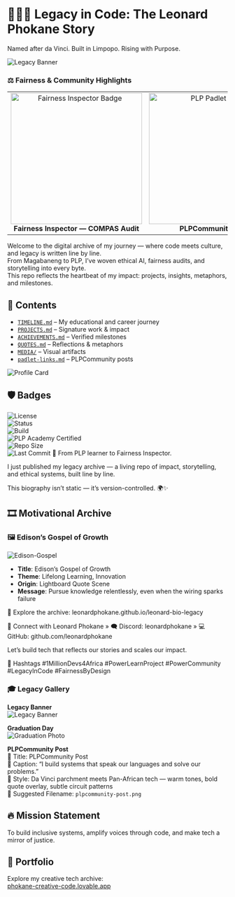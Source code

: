 # 👨🏾‍💻 Legacy in Code: The Leonard Phokane Story

Named after da Vinci. Built in Limpopo. Rising with Purpose.

![Legacy Banner](./MEDIA/legacy-banner.png)

### ⚖️ Fairness & Community Highlights

<table>
  <tr>
    <td align="center">
      <img src="./MEDIA/fairness-inspector.png" alt="Fairness Inspector Badge" width="300"/><br/>
      <strong>Fairness Inspector — COMPAS Audit</strong>
    </td>
    <td align="center">
      <img src="./MEDIA/PLP-padlet-entry.png" alt="PLP Padlet Entry" width="300"/><br/>
      <strong>PLPCommunity Post</strong>
    </td>
  </tr>
</table>



Welcome to the digital archive of my journey — where code meets culture, and legacy is written line by line.  
From Magabaneng to PLP, I’ve woven ethical AI, fairness audits, and storytelling into every byte.  
This repo reflects the heartbeat of my impact: projects, insights, metaphors, and milestones.

## 📁 Contents
- [`TIMELINE.md`](./TIMELINE.md) – My educational and career journey  
- [`PROJECTS.md`](./PROJECTS.md) – Signature work & impact  
- [`ACHIEVEMENTS.md`](./ACHIEVEMENTS.md) – Verified milestones  
- [`QUOTES.md`](./QUOTES.md) – Reflections & metaphors  
- [`MEDIA/`](./MEDIA) – Visual artifacts  
- [`padlet-links.md`](./padlet-links.md) – PLPCommunity posts

![Profile Card](./MEDIA/profile-card.png)
## 🛡️ Badges
![License](https://img.shields.io/badge/License-CC%20BY%204.0-blue.svg)  
![Status](https://img.shields.io/badge/Repo-Active-brightgreen)  
![Build](https://img.shields.io/badge/Build-Legacy%20in%20Progress-yellow)  
![PLP Academy Certified](https://img.shields.io/badge/PLP%20Academy-Certified-blueviolet)  
![Repo Size](https://img.shields.io/github/repo-size/leonardphokane/leonard-bio-legacy)  
![Last Commit](https://img.shields.io/github/last-commit/leonardphokane/leonard-bio-legacy)
🚀 From PLP learner to Fairness Inspector.

I just published my legacy archive — a living repo of impact, storytelling, and ethical systems, built line by line.

This biography isn’t static — it’s version-controlled. 🌍✨
## 🎞️ Motivational Archive

### 🖼️ Edison’s Gospel of Growth
![Edison-Gospel](MEDIA/Archive/Motivation/Edison-Gospel.jpg)

- **Title**: Edison’s Gospel of Growth  
- **Theme**: Lifelong Learning, Innovation  
- **Origin**: Lightboard Quote Scene  
- **Message**: Pursue knowledge relentlessly, even when the wiring sparks failure


🔗 Explore the archive: leonardphokane.github.io/leonard-bio-legacy

🤝 Connect with Leonard Phokane
» 🗨️ Discord: leonardphokane » 💻 GitHub: github.com/leonardphokane

Let’s build tech that reflects our stories and scales our impact.

🔖 Hashtags
#1MillionDevs4Africa #PowerLearnProject #PowerCommunity #LegacyInCode #FairnessByDesign


### 🎓 Legacy Gallery

**Legacy Banner**  
![Legacy Banner](./MEDIA/legacy-banner.png)

**Graduation Day**  
![Graduation Photo](./MEDIA/graduation-photo.jpg)

**PLPCommunity Post**  
📸 Title: PLPCommunity Post  
📝 Caption: “I build systems that speak our languages and solve our problems.”  
🎨 Style: Da Vinci parchment meets Pan-African tech — warm tones, bold quote overlay, subtle circuit patterns  
📁 Suggested Filename: `plpcommunity-post.png`






## 🔥 Mission Statement
To build inclusive systems, amplify voices through code, and make tech a mirror of justice.

## 💼 Portfolio
Explore my creative tech archive:  
[phokane-creative-code.lovable.app](https://phokane-creative-code.lovable.app)


